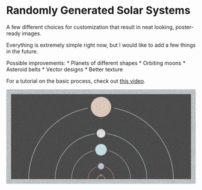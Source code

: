 # Randomly Generated Solar Systems

A few different choices for customization that result in neat looking, poster-ready images.

Everything is extremely simple right now, but I would like to add a few things in the future.

Possible improvements:
    * Planets of different shapes
    * Orbiting moons
    * Asteroid belts
    * Vector designs
    * Better texture

For a tutorial on the basic process, check out [this video](https://www.youtube.com/watch?v=XSgerkCVbFc).

![](https://github.com/erdavids/Generative-Space-System/blob/master/Examples/Generative-Space-Texture-2000w-1000h.png)
